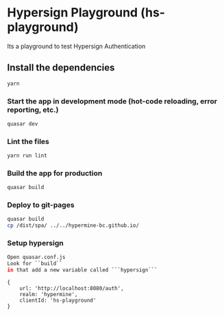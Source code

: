 # Hypersign Playground (hs-playground)

Its a playground to test Hypersign Authentication

## Install the dependencies
```bash
yarn
```

### Start the app in development mode (hot-code reloading, error reporting, etc.)
```bash
quasar dev
```

### Lint the files
```bash
yarn run lint
```

### Build the app for production
```bash
quasar build
```
### Deploy to git-pages
```bash
quasar build
cp /dist/spa/ ../../hypermine-bc.github.io/

```
### Setup hypersign
```bash
Open quasar.conf.js
Look for ``build``
in that add a new variable called ```hypersign```
```
```
{
    url: 'http://localhost:8080/auth',
    realm: 'hypermine',
    clientId: 'hs-playground'
}
```

```

